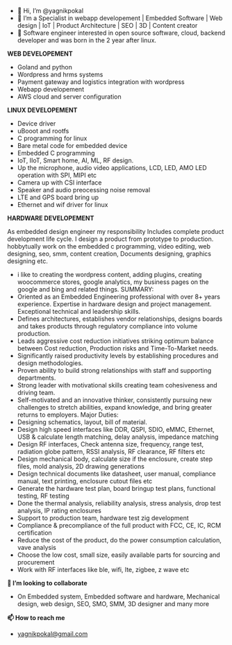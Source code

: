 - 👋 Hi, I’m @yagnikpokal
- 👀 I’m a Specialist in webapp developement | Embedded Software | Web design | IoT | Product Architecture | SEO | 3D | Content creator
- 🌱 Software engineer interested in open source software, cloud, backend developer and was born in the 2 year after linux. 

************WEB DEVELOPEMENT************

- Goland and python
- Wordpress and hrms systems
- Payment gateway and logistics integration with wordpress
- Webapp developement
- AWS cloud and server configuration


************LINUX DEVELOPEMENT************

- Device driver
- uBooot and rootfs
- C programming for linux
- Bare metal code for embedded device
- Embedded C programming
- IoT, IIoT, Smart home, AI, ML, RF design.
- Up the microphone, audio video applications, LCD, LED, AMO LED operation with SPI, MIPI etc
- Camera up with CSI interface
- Speaker and audio preocessing noise removal
- LTE and GPS board bring up
- Ethernet and wif driver for linux

************HARDWARE DEVELOPEMENT************

As embedded design  engineer my responsibility Includes complete product development life cycle. I design a product from prototype to production. 
hobbytually work on the embedded c programming, video editing, web designing, seo, smm, content creation, Documents designing, graphics designing etc.
- i like to creating the wordpress content, adding plugins, creating woocommerce stores, google analytics, my business pages on the google and bing and related things.
SUMMARY:
- Oriented as an Embedded Engineering professional with over 8+ years experience. Expertise in hardware design and project management. Exceptional technical and leadership skills.
- Defines architectures, establishes vendor relationships, designs boards and takes products through regulatory compliance into volume production.
- Leads aggressive cost reduction initiatives striking optimum balance between Cost reduction, Production risks and Time-To-Market needs.
- Significantly raised productivity levels by establishing procedures and design methodologies.
- Proven ability to build strong relationships with staff and supporting departments.
- Strong leader with motivational skills creating team cohesiveness and driving team.
- Self-motivated and an innovative thinker, consistently pursuing new challenges to stretch abilities, expand knowledge, and bring greater returns to employers.
Major Duties:
- Designing schematics, layout, bill of material.
- Design high speed interfaces like DDR, QSPI, SDIO, eMMC, Ethernet, USB & calculate length matching, delay analysis, impedance matching
- Design RF interfaces, Check antenna size, frequency, range test, radiation globe pattern, RSSI analysis, RF clearance, RF filters etc
- Design mechanical body, calculate size if the enclosure, create step files, mold analysis, 2D drawing generations
- Design technical documents like datasheet, user manual, compliance manual, text printing, enclosure cutout files etc
- Generate the hardware test plan, board bringup test plans, functional testing, RF testing
- Done the thermal analysis, reliability analysis, stress analysis, drop test analysis, IP rating enclosures
- Support to production team, hardware test zig development
- Compliance & precompliance of the full product with FCC, CE, IC, RCM certification
- Reduce the cost of the product, do the power consumption calculation, vave analysis
- Choose the low cost, small size, easily available parts for sourcing and procurement
- Work with RF interfaces like ble, wifi, lte, zigbee, z wave etc


************💞️ I’m looking to collaborate************

- On Embedded system, Embedded software and hardware, Mechanical design, web design, SEO, SMO, SMM, 3D designer and many more

************📫 How to reach me************
- yagnikpokal@gmail.com

<!---
yagnikpokal/yagnikpokal is a ✨ special ✨ repository because its `README.md` (this file) appears on your GitHub profile.
You can click the Preview link to take a look at your changes.
--->
